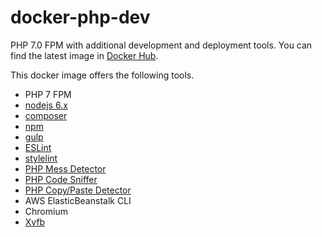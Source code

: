 # docker-php-dev

PHP 7.0 FPM with additional development and deployment tools. You can find the latest image in [Docker Hub](https://hub.docker.com/r/seankang/php-dev).

This docker image offers the following tools.

* PHP 7 FPM
* [nodejs 6.x](https://nodejs.org)
* [composer](https://getcomposer.org)
* [npm](https://www.npmjs.com)
* [gulp](http://gulpjs.com)
* [ESLint](http://eslint.org)
* [stylelint](https://stylelint.io)
* [PHP Mess Detector](https://phpmd.org)
* [PHP Code Sniffer](https://github.com/squizlabs/PHP_CodeSniffer)
* [PHP Copy/Paste Detector](https://github.com/sebastianbergmann/phpcpd)
* AWS ElasticBeanstalk CLI
* Chromium
* [Xvfb](https://www.x.org/archive/X11R7.6/doc/man/man1/Xvfb.1.xhtml)
